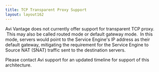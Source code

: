 ```yaml
---
title: TCP Transparent Proxy Support
layout: layout162
---
```

Avi Vantage does not currently offer support for transparent TCP proxy.  This may also be called routed mode or default gateway mode.  In this mode, servers would point to the Service Engine's IP address as their default gateway, mitigating the requirement for the Service Engine to Source NAT (SNAT) traffic sent to the destination servers.

Please contact Avi support for an updated timeline for support of this architecture.
